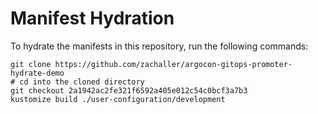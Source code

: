 # Manifest Hydration

To hydrate the manifests in this repository, run the following commands:

```shell
git clone https://github.com/zachaller/argocon-gitops-promoter-hydrate-demo
# cd into the cloned directory
git checkout 2a1942ac2fe321f6592a405e012c54c0bcf3a7b3
kustomize build ./user-configuration/development
```

